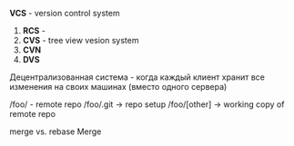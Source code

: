 

**VCS** - version control system

1. **RCS** - 
2. **CVS** - tree view vesion system
3. **CVN**
4. **DVS** 


Децентрализованная система - когда каждый клиент хранит все изменения на своих машинах (вместо одного сервера)

/foo/ - remote repo
/foo/.git -> repo setup
/foo/\[other\] -> working copy of remote repo

merge vs. rebase
Merge 



